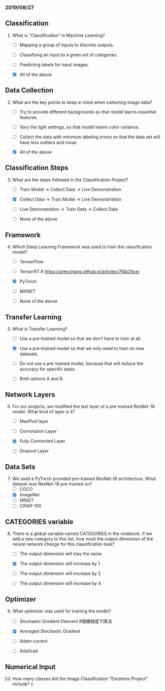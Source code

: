 ### 2019/08/27

## Classification 
1. What is "Classification" in Machine Learning?
   - [ ] Mapping a group of inputs to discrete outputs.
   - [ ] Classifying an input to a given set of categories.
   - [ ] Predicting labels for input images.
   - [x] All of the above
   
   
## Data Collection 
2. What are the key points to keep in mind when collecting image data?
   - [ ] Try to provide different backgrounds so that model learns essential features.
   - [ ] Vary the light settings, so that model learns color variance.
   - [ ] Collect the data with minimum labeling errors so that the data set will have less outliers and noise.
   - [x] All of the above



## Classification Steps 
3. What are the steps followed in the Classification Project?
   - [ ] Train Model -> Collect Data -> Live Demonstration
   - [x] Collect Data -> Train Model -> Live Demonstration
   - [ ] Live Demonstration -> Train Data -> Collect Data
   - [ ] None of the above 
      

## Framework
4. Which Deep Learning Framework was used to train the classification model?
   - [ ] TensorFlow
   - [ ] TensorRT    # https://arleyzhang.github.io/articles/7f4b25ce/
   - [x] PyTorch
   - [ ] MXNET
   - [ ] None of the above 
    
    
## Transfer Learning 
5. What is Transfer Learning?
   - [ ] Use a pre-trained model so that we don’t have to train at all.
   - [x] Use a pre-trained model so that we only need to train on new datasets.
   - [ ] Do not use a pre-trained model, because that will reduce the accuracy for specific tasks.
   - [ ] Both options A and B.


## Network Layers
6. For our projects, we modified the last layer of a pre-trained ResNet-18 model. What kind of layer is it?
   - [ ] MaxPool layer
   - [ ] Convolution Layer
   - [x] Fully Connected Layer
   - [ ] Dropout Layer 
      
      
## Data Sets
7. We used a PyTorch provided pre-trained ResNet-18 architecture. What dataset was ResNet-18 pre-trained on?
   - [ ] COCO
   - [x] ImageNet
   - [ ] MNIST
   - [ ] CIFAR-100 
      
## CATEGORIES variable 
8. There is a global variable named CATEGORIES in the notebook. If we add a new category to this list, 
     how must the output dimension of the neural network change for this classification task?
   - [ ] The output dimension will stay the same
   - [x] The output dimension will increase by 1
   - [ ] The output dimension will increase by 2
   - [ ] The output dimension will increase by 4 
 
 
## Optimizer 
9. What optimizer was used for training the model?
   - [ ] Stochastic Gradient Descent   #隨機梯度下降法
   - [x] Averaged Stochastic Gradient  
   - [ ] Adam correct
   - [ ] AdaGrad 
 
 
## Numerical Input 
10. How many classes did the Image Classification "Emotions Project" include?
   `4`


      
      
 
 
 
      
